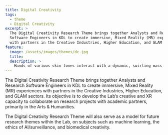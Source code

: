 ```yaml
---
title: Digital Creativity
tags:
  - theme
  - Digital Creativity
excerpt: >
  The Digital Creativity Research Theme brings together Analysts and Research
  Software Engineers in KDL to create immersive, Mixed Reality (MR) experiences
  with partners in the Creative Industries, Higher Education, and GLAM sectors.
feature:
  image: /assets/images/themes/dc.jpg
  title:
  description: >
    Hands of various skin tones interact with a dynamic, swirling mass of orange and black particles, symbolizing the collaborative and creative process in digital environments.
---
```


The Digital Creativity Research Theme brings together Analysts and Research
Software Engineers in KDL to create immersive, Mixed Reality (MR) experiences
with partners in the Creative Industries, Higher Education, and GLAM sectors.
Its objective is to develop the Lab’s creative and XR capacity to collaborate
on research projects with academic partners, primarily in the Arts & Humanities.

The Digital Creativity Research Theme will also serve as a model for future
research themes within the Lab, on subjects such as machine learning, the ethics
of AI/surveillance, and biomedical creativity.
